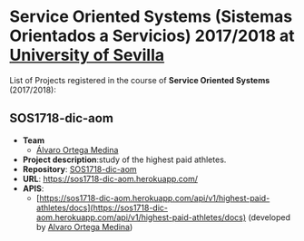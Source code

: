 Service Oriented Systems (Sistemas Orientados a Servicios) 2017/2018 at [University of Sevilla](http://www.us.es)
===================

List of Projects registered in the course of **Service Oriented Systems** (2017/2018):

## SOS1718-dic-aom

- **Team**
  - [Álvaro Ortega Medina](https://github.com/alvortmed)
- **Project description**:study of the highest paid athletes.
- **Repository**: [SOS1718-dic-aom](https://github.com/gti-sos/SOS1718-dic-aom)
- **URL**: https://sos1718-dic-aom.herokuapp.com/
- **APIS**:
    - [https://sos1718-dic-aom.herokuapp.com/api/v1/highest-paid-athletes/docs](https://sos1718-dic-aom.herokuapp.com/api/v1/highest-paid-athletes/docs) (developed by [Alvaro Ortega Medina](https://github.com/alvortmed))
 